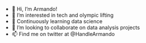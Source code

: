 - 👋 Hi, I’m Armando!
- 👀 I’m interested in tech and olympic lifting
- 🌱 Continuously learning data science
- 💞️ I’m looking to collaborate on data analysis projects 
- 📫 Find me on twitter at @HandleArmando
